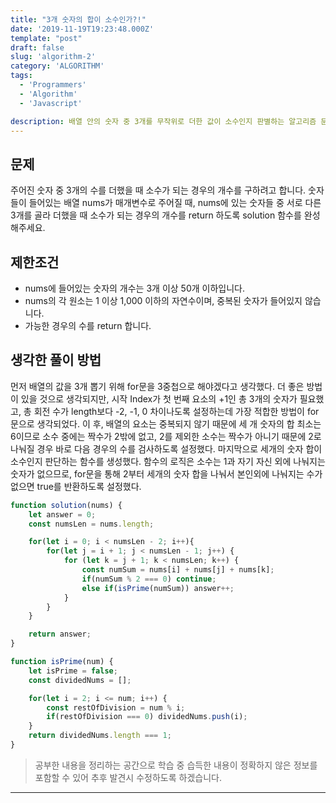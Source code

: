 ```yaml
---
title: "3개 숫자의 합이 소수인가?!"
date: '2019-11-19T19:23:48.000Z'
template: "post"
draft: false
slug: 'algorithm-2'
category: 'ALGORITHM'
tags:
  - 'Programmers'
  - 'Algorithm'
  - 'Javascript'

description: 배열 안의 숫자 중 3개를 무작위로 더한 값이 소수인지 판별하는 알고리즘 문제이다. 해당 문제는 프로그래머스에서 제공하는 문제다.
---
```


## 문제
주어진 숫자 중 3개의 수를 더했을 때 소수가 되는 경우의 개수를 구하려고 합니다. 숫자들이 들어있는 배열 nums가 매개변수로 주어질 때, nums에 있는 숫자들 중 서로 다른 3개를 골라 더했을 때 소수가 되는 경우의 개수를 return 하도록 solution 함수를 완성해주세요.

## 제한조건
- nums에 들어있는 숫자의 개수는 3개 이상 50개 이하입니다.
- nums의 각 원소는 1 이상 1,000 이하의 자연수이며, 중복된 숫자가 들어있지 않습니다.
- 가능한 경우의 수를 return 합니다.

## 생각한 풀이 방법
먼저 배열의 값을 3개 뽑기 위해 for문을 3중첩으로 해야겠다고 생각했다. 더 좋은 방법이 있을 것으로 생각되지만, 시작 Index가 첫 번째 요소의 +1인 총 3개의 숫자가 필요했고, 총 회전 수가 length보다 -2, -1, 0 차이나도록 설정하는데 가장 적합한 방법이 for문으로 생각되었다. 
이 후, 배열의 요소는 중복되지 않기 때문에 세 개 숫자의 합 최소는 6이므로 소수 중에는 짝수가 2밖에 없고, 2를 제외한 소수는 짝수가 아니기 때문에 2로 나눠질 경우 바로 다음 경우의 수를 검사하도록 설정했다.
마지막으로 세개의 숫자 합이 소수인지 판단하는 함수를 생성했다. 함수의 로직은 소수는 1과 자기 자신 외에 나눠지는 숫자가 없으므로, for문을 통해 2부터 세개의 숫자 합을 나눠서 본인외에 나눠지는 수가 없으면 true를 반환하도록 설정했다.

```javascript
function solution(nums) {
    let answer = 0;
    const numsLen = nums.length;

    for(let i = 0; i < numsLen - 2; i++){
        for(let j = i + 1; j < numsLen - 1; j++) {
            for (let k = j + 1; k < numsLen; k++) {
                const numSum = nums[i] + nums[j] + nums[k];
                if(numSum % 2 === 0) continue;
                else if(isPrime(numSum)) answer++;
            }
        }
    }

    return answer;
}

function isPrime(num) {
    let isPrime = false;
    const dividedNums = [];

    for(let i = 2; i <= num; i++) {
        const restOfDivision = num % i;
        if(restOfDivision === 0) dividedNums.push(i);
    }
    return dividedNums.length === 1;
}
```

> 공부한 내용을 정리하는 공간으로 학습 중 습득한 내용이 정확하지 않은 정보를 포함할 수 있어 추후 발견시 수정하도록 하겠습니다.

---
